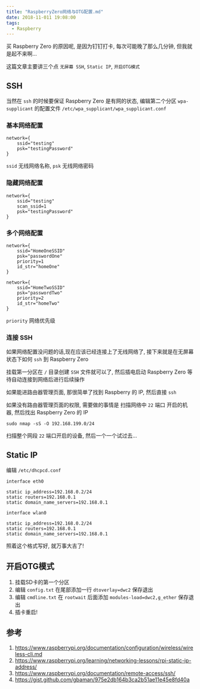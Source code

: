 ```yaml
---
title: "RaspberryZero网络与OTG配置.md"
date: 2018-11-011 19:08:00
tags:
  - Raspberry
---
```


买 Raspberry Zero 的原因呢, 是因为钉钉打卡, 每次可能晚了那么几分钟, 但我就是起不来啊...

这篇文章主要讲三个点 `无屏幕 SSH`, `Static IP`, `开启OTG模式`

## SSH

当然在 `ssh` 的时候要保证 Raspberry Zero 是有网的状态, 编辑第二个分区 `wpa-supplicant` 的配置文件 `/etc/wpa_supplicant/wpa_supplicant.conf`

### 基本网络配置

```text
network={
    ssid="testing"
    psk="testingPassword"
}
```

`ssid` 无线网络名称, `psk` 无线网络密码

### 隐藏网络配置

```text
network={
    ssid="testing"
    scan_ssid=1
    psk="testingPassword"
}
```

### 多个网络配置

```text
network={
    ssid="HomeOneSSID"
    psk="passwordOne"
    priority=1
    id_str="homeOne"
}

network={
    ssid="HomeTwoSSID"
    psk="passwordTwo"
    priority=2
    id_str="homeTwo"
}
```

`priority` 网络优先级

### 连接 SSH

如果网络配置没问题的话,现在应该已经连接上了无线网络了, 接下来就是在无屏幕状态下如何 `ssh` 到 Raspberry Zero

挂载第一分区在 `/` 目录创建 `SSH` 文件就可以了, 然后插电启动 Raspberry Zero 等待自动连接到网络后进行后续操作

如果能进路由器管理页面, 那很简单了找到 Raspberry 的 IP, 然后直接 `ssh`

如果没有路由器管理页面的权限, 需要做的事情是 扫描网络中 `22` 端口 开启的机器, 然后找出 Raspberry Zero 的 IP

```text
sudo nmap -sS -O 192.168.199.0/24
```

扫描整个网段 `22` 端口开启的设备, 然后一个一个试过去...

## Static IP

编辑 `/etc/dhcpcd.conf`

```text
interface eth0

static ip_address=192.168.0.2/24
static routers=192.168.0.1
static domain_name_servers=192.168.0.1

interface wlan0

static ip_address=192.168.0.2/24
static routers=192.168.0.1
static domain_name_servers=192.168.0.1
```

照着这个格式写好, 就万事大吉了!

## 开启OTG模式

1. 挂载SD卡的第一个分区
2. 编辑 `config.txt` 在尾部添加一行 `dtoverlay=dwc2` 保存退出
3. 编辑 `cmdline.txt` 在 `rootwait` 后面添加 `modules-load=dwc2,g_ether` 保存退出
4. 插卡重启!

## 参考

1. <https://www.raspberrypi.org/documentation/configuration/wireless/wireless-cli.md>
2. <https://www.raspberrypi.org/learning/networking-lessons/rpi-static-ip-address/>
3. <https://www.raspberrypi.org/documentation/remote-access/ssh/>
4. <https://gist.github.com/gbaman/975e2db164b3ca2b51ae11e45e8fd40a>